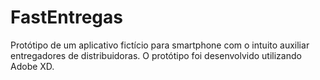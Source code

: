 # FastEntregas
Protótipo de um aplicativo fictício para smartphone com o intuito auxiliar entregadores de distribuidoras. O protótipo foi desenvolvido utilizando Adobe XD.
